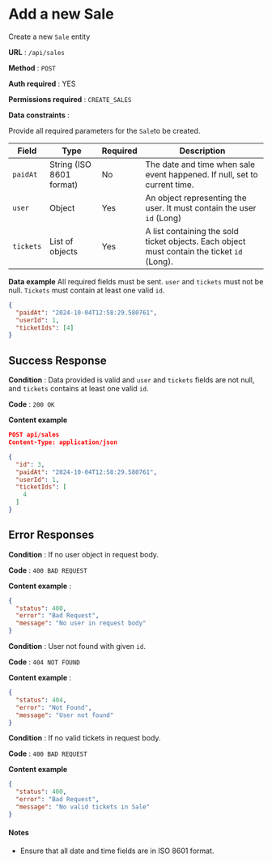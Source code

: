 # Add a new Sale

Create a new `Sale` entity

**URL** : `/api/sales`

**Method** : `POST`

**Auth required** : YES

**Permissions required** : `CREATE_SALES`

**Data constraints** :

Provide all required parameters for the `Sale`to be created.

| Field     | Type                     | Required | Description                                                                                 |
| --------- | ------------------------ | -------- | ------------------------------------------------------------------------------------------- |
| `paidAt`  | String (ISO 8601 format) | No       | The date and time when sale event happened. If null, set to current time.                   |
| `user`    | Object                   | Yes      | An object representing the user. It must contain the user `id` (Long)                       |
| `tickets` | List of objects          | Yes      | A list containing the sold ticket objects. Each object must contain the ticket `id` (Long). |

**Data example** All required fields must be sent. `user` and `tickets` must not be null. `Tickets` must contain at least one valid `id`.

```json
{
  "paidAt": "2024-10-04T12:58:29.580761",
  "userId": 1,
  "ticketIds": [4]
}
```

## Success Response

**Condition** : Data provided is valid and `user` and `tickets` fields are not null, and `tickets` contains at least one valid `id`.

**Code** : `200 OK`

**Content example**

```json
POST api/sales
Content-Type: application/json

{
  "id": 3,
  "paidAt": "2024-10-04T12:58:29.580761",
  "userId": 1,
  "ticketIds": [
    4
  ]
}
```

## Error Responses

**Condition** : If no user object in request body.

**Code** : `400 BAD REQUEST`

**Content example** :

```json
{
  "status": 400,
  "error": "Bad Request",
  "message": "No user in request body"
}
```

**Condition** : User not found with given `id`.

**Code** : `404 NOT FOUND`

**Content example** :

```json
{
  "status": 404,
  "error": "Not Found",
  "message": "User not found"
}
```

**Condition** : If no valid tickets in request body.

**Code** : `400 BAD REQUEST`

**Content example**

```json
{
  "status": 400,
  "error": "Bad Request",
  "message": "No valid tickets in Sale"
}
```

#### Notes

- Ensure that all date and time fields are in ISO 8601 format.
